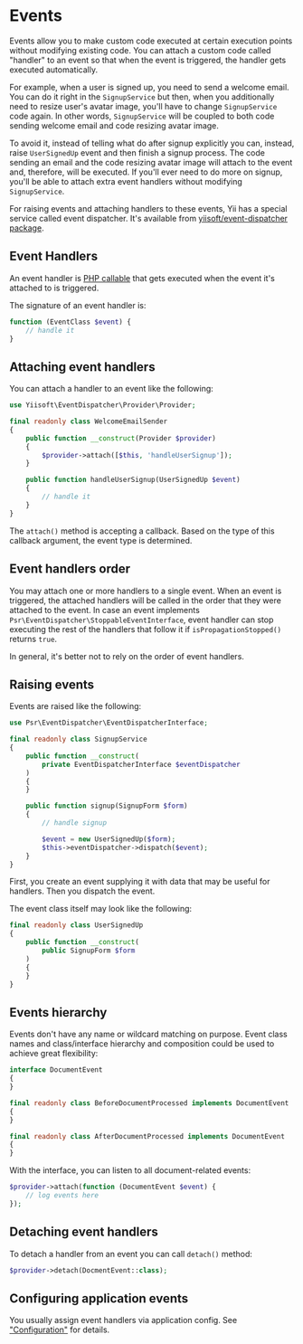# Events

Events allow you to make custom code executed at certain execution points
without modifying existing code.  You can attach a custom code called
"handler" to an event so that when the event is triggered, the handler gets
executed automatically.

For example, when a user is signed up, you need to send a welcome email. You
can do it right in the `SignupService` but then, when you additionally need
to resize user's avatar image, you'll have to change `SignupService` code
again. In other words, `SignupService` will be coupled to both code sending
welcome email and code resizing avatar image.
 
To avoid it, instead of telling what do after signup explicitly you can, instead, raise `UserSignedUp` event
and then finish a signup process. The code sending an email and the code resizing avatar image will attach to the event
 and, therefore, will be executed. If you'll ever need to do more on signup, you'll be able to attach extra event
handlers without modifying `SignupService`. 
 
For raising events and attaching handlers to these events, Yii has a special
service called event dispatcher.  It's available from
[yiisoft/event-dispatcher
package](https://github.com/yiisoft/event-dispatcher).

## Event Handlers <span id="event-handlers"></span>

An event handler is [PHP
callable](https://www.php.net/manual/en/language.types.callable.php) that
gets executed when the event it's attached to is triggered.

The signature of an event handler is:

```php
function (EventClass $event) {
    // handle it
}
```

## Attaching event handlers <span id="attaching-event-handlers"></span>

You can attach a handler to an event like the following:

```php
use Yiisoft\EventDispatcher\Provider\Provider;

final readonly class WelcomeEmailSender
{
    public function __construct(Provider $provider)
    {
        $provider->attach([$this, 'handleUserSignup']);
    }

    public function handleUserSignup(UserSignedUp $event)
    {
        // handle it    
    }
}
```

The `attach()` method is accepting a callback. Based on the type of this
callback argument, the event type is determined.

## Event handlers order

You may attach one or more handlers to a single event. When an event is
triggered, the attached handlers will be called in the order that they were
attached to the event. In case an event implements
`Psr\EventDispatcher\StoppableEventInterface`, event handler can stop
executing the rest of the handlers that follow it if
`isPropagationStopped()` returns `true`.

In general, it's better not to rely on the order of event handlers.

## Raising events <span id="raising-events"></span>

Events are raised like the following:

```php
use Psr\EventDispatcher\EventDispatcherInterface;

final readonly class SignupService
{
    public function __construct(
        private EventDispatcherInterface $eventDispatcher
    )
    {
    }

    public function signup(SignupForm $form)
    {
        // handle signup

        $event = new UserSignedUp($form);
        $this->eventDispatcher->dispatch($event);
    }
}
```

First, you create an event supplying it with data that may be useful for
handlers. Then you dispatch the event.

The event class itself may look like the following:

```php
final readonly class UserSignedUp
{
    public function __construct(
        public SignupForm $form
    )
    {
    }
}
```

## Events hierarchy

Events don't have any name or wildcard matching on purpose. Event class
names and class/interface hierarchy and composition could be used to achieve
great flexibility:

```php
interface DocumentEvent
{
}

final readonly class BeforeDocumentProcessed implements DocumentEvent
{
}

final readonly class AfterDocumentProcessed implements DocumentEvent
{
}
```

With the interface, you can listen to all document-related events:


```php
$provider->attach(function (DocumentEvent $event) {
    // log events here
});
``` 

## Detaching event handlers <span id="detaching-event-handlers"></span>

To detach a handler from an event you can call `detach()` method:


```php
$provider->detach(DocmentEvent::class);
```

## Configuring application events

You usually assign event handlers via application config. See
["Configuration"](configuration.md) for details.
